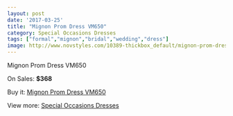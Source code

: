 ```yaml
---
layout: post
date: '2017-03-25'
title: "Mignon Prom Dress VM650"
category: Special Occasions Dresses
tags: ["formal","mignon","bridal","wedding","dress"]
image: http://www.novstyles.com/10389-thickbox_default/mignon-prom-dress-vm650.jpg
---
```

Mignon Prom Dress VM650

On Sales: **$368**
<a href="https://www.novstyles.com/en/special-occasions-dresses/7423-mignon-prom-dress-vm650.html"><amp-img layout="responsive" width="600" height="600" src="//www.novstyles.com/10389-thickbox_default/mignon-prom-dress-vm650.jpg" alt="Mignon Prom Dress VM650 0" /></a>

Buy it: [Mignon Prom Dress VM650](https://www.novstyles.com/en/special-occasions-dresses/7423-mignon-prom-dress-vm650.html "Mignon Prom Dress VM650")

View more: [Special Occasions Dresses](https://www.novstyles.com/en/51-special-occasions-dresses "Special Occasions Dresses")